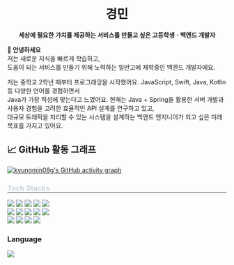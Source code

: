 <h1 align="center">경민</h1>
<p align="center">
  <b>세상에 필요한 가치를 제공하는 서비스를 만들고 싶은 고등학생ㆍ백엔드 개발자</b>
</p>

**👋 안녕하세요**<br/>
저는 새로운 지식을 빠르게 학습하고,</br>
도움이 되는 서비스를 만들기 위해 노력하는 일반고에 재학중인 백엔드 개발자에요.</br>

저는 중학교 2학년 때부터 프로그래밍을 시작했어요. JavaScript, Swift, Java, Kotlin 등 다양한 언어를 경험하면서</br>
Java가 가장 적성에 맞는다고 느꼈어요. 현재는 Java + Spring을 활용한 서버 개발과 사용자 경험을 고려한 효율적인 API 설계를 연구하고 있고,</br>
대규모 트래픽을 처리할 수 있는 시스템을 설계하는 백엔드 엔지니어가 되고 싶은 미래 목표를 가지고 있어요.

## 📈 GitHub 활동 그래프
[![kyungmin08g's GitHub activity graph](https://github-activity-graph.vercel.app/graph?username=kyungmin08g&theme=react-dark&area=true&color=ffffff&point=ff00ff&border=ffffff)](https://github.com/kyungmin08g)

<div align="left">
    <h3 style="border-bottom: 1px solid #21262d; color: #c9d1d9;"> Tech Stacks </h3>
    <div style="margin: ; text-align: left;" "text-align: left;"> <img src="https://img.shields.io/badge/Amazon AWS-232F3E?style=for-the-badge&logo=Amazon AWS&logoColor=white">
          <img src="https://img.shields.io/badge/CSS3-1572B6?style=for-the-badge&logo=CSS3&logoColor=white">
          <img src="https://img.shields.io/badge/Docker-2496ED?style=for-the-badge&logo=Docker&logoColor=white">
          <img src="https://img.shields.io/badge/Figma-F24E1E?style=for-the-badge&logo=Figma&logoColor=white">
          <img src="https://img.shields.io/badge/HTML5-E34F26?style=for-the-badge&logo=HTML5&logoColor=white">
          <br/><img src="https://img.shields.io/badge/Java-007396?style=for-the-badge&logo=Java&logoColor=white">
          <img src="https://img.shields.io/badge/Javascript-F7DF1E?style=for-the-badge&logo=Javascript&logoColor=white">
          <img src="https://img.shields.io/badge/MySQL-4479A1?style=for-the-badge&logo=MySQL&logoColor=white">
          <img src="https://img.shields.io/badge/Notion-000000?style=for-the-badge&logo=Notion&logoColor=white">
          <img src="https://img.shields.io/badge/Python-3776AB?style=for-the-badge&logo=Python&logoColor=white">
          <br/><img src="https://img.shields.io/badge/Spring-6DB33F?style=for-the-badge&logo=Spring&logoColor=white">
          <img src="https://img.shields.io/badge/Spring Boot-6DB33F?style=for-the-badge&logo=Spring Boot&logoColor=white">
          <img src="https://img.shields.io/badge/Git-F05032?style=for-the-badge&logo=Git&logoColor=white">
          <img src="https://img.shields.io/badge/Github-181717?style=for-the-badge&logo=Github&logoColor=white">
          <br/></div>
    </div>
    <div style="text-align: left;"> 
    <h3> Language </h3>
    <div style="text-align: left;">
        <img src="https://github-readme-stats.vercel.app/api/top-langs/?username=kyungmin08g&layout=compact&bg_color=180,212830,00000000&title_color=ffffff&text_color=ffffff"/>
    </div>
</div>

